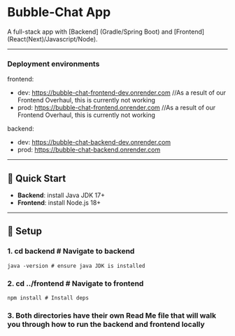 # Bubble-Chat App

A full-stack app with [Backend] (Gradle/Spring Boot) and [Frontend] (React(Next)/Javascript/Node).

---

### Deployment environments
frontend: 
- dev: https://bubble-chat-frontend-dev.onrender.com  //As a result of our Frontend Overhaul, this is currently not working
- prod: https://bubble-chat-frontend.onrender.com    //As a result of our Frontend Overhaul, this is currently not working

backend:
- dev: https://bubble-chat-backend-dev.onrender.com  
- prod: https://bubble-chat-backend.onrender.com     

---

## 🚀 **Quick Start**

- **Backend**: install Java JDK 17+
- **Frontend**: install Node.js 18+

---

## 🔧 **Setup**

### 1. cd backend          # Navigate to backend
    java -version # ensure java JDK is installed

### 2. cd ../frontend      # Navigate to frontend
    npm install # Install deps

### 3. Both directories have their own Read Me file that will walk you through how to run the backend and frontend locally
